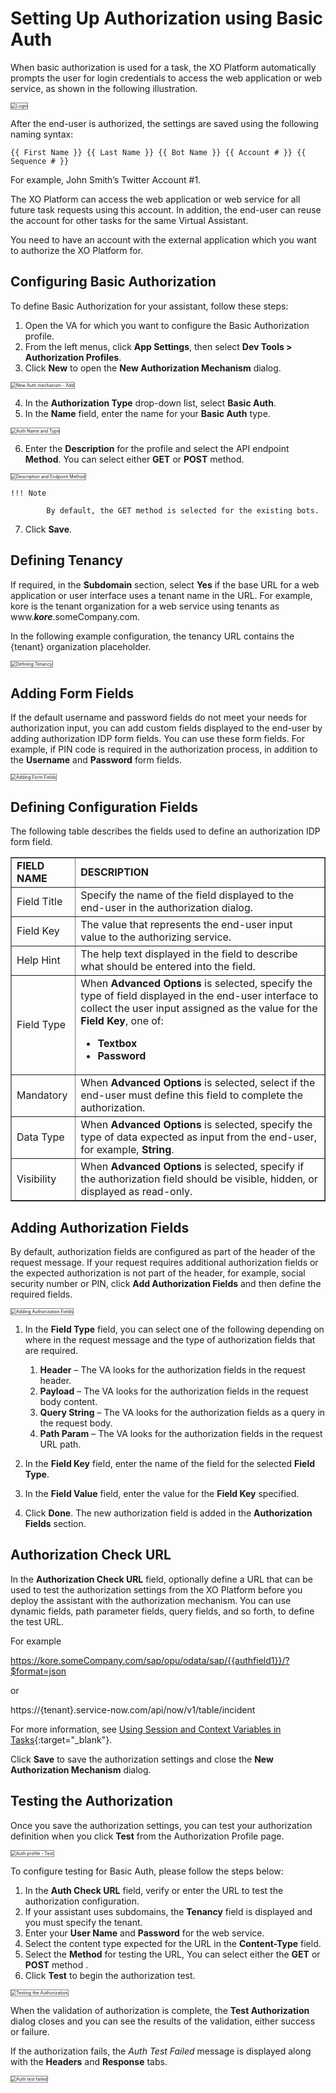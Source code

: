 # Setting Up Authorization using Basic Auth

When basic authorization is used for a task, the XO Platform automatically prompts the user for login credentials to access the web application or web service, as shown in the following illustration.

<img src="../images/basic-auth-img1.png" alt="Login" title="Login" style="border: 1px solid gray;zoom:50%;"/>

After the end-user is authorized, the settings are saved using the following naming syntax:

```
{{ First Name }} {{ Last Name }} {{ Bot Name }} {{ Account # }} {{ Sequence # }}
```

For example, John Smith’s Twitter Account #1.

The XO Platform can access the web application or web service for all future task requests using this account. In addition, the end-user can reuse the account for other tasks for the same Virtual Assistant.

You need to have an account with the external application which you want to authorize the XO Platform for.


## Configuring Basic Authorization

To define Basic Authorization for your assistant, follow these steps:

1. Open the VA for which you want to configure the Basic Authorization profile.
2. From the left menus, click **App Settings**, then select **Dev Tools > Authorization Profiles**.
3. Click **New** to open the **New Authorization Mechanism** dialog.  
<img src="../images/basic-auth-img2.png" alt="New Auth mechanism - Add" title="New Auth mechanism - Add" style="border: 1px solid gray;zoom:50%;"/>

4. In the **Authorization Type** drop-down list, select **Basic Auth**.
5. In the **Name** field, enter the name for your **Basic Auth** type.  
<img src="../images/basic-auth-img3.png" alt="Auth Name and Type" title="Auth Name and Type" style="border: 1px solid gray;zoom:50%;"/>

6. Enter the **Description** for the profile and select the API endpoint **Method**. You can select either **GET** or **POST** method.  
<img src="../images/basic-auth-img4.png" alt="Description and Endpoint Method" title="Description and Endpoint Method" style="border: 1px solid gray;zoom:50%;"/>

    !!! Note
        
            By default, the GET method is selected for the existing bots.

7. Click **Save**.


## Defining Tenancy

If required, in the **Subdomain** section, select **Yes** if the base URL for a web application or user interface uses a tenant name in the URL. For example, kore is the tenant organization for a web service using tenants as www.**_kore_**.someCompany.com.

In the following example configuration, the tenancy URL contains the {tenant} organization placeholder.

<img src="../images/basic-auth-img5.png" alt="Defining Tenancy" title="Defining Tenancy" style="border: 1px solid gray;zoom:50%;"/>


## Adding Form Fields 

If the default username and password fields do not meet your needs for authorization input, you can add custom fields displayed to the end-user by adding authorization IDP form fields. You can use these form fields. For example, if PIN code is required in the authorization process, in addition to the **Username** and **Password** form fields.

<img src="../images/basic-auth-img6.png" alt="Adding Form Fields" title="Adding Form Fields" style="border: 1px solid gray;zoom:50%;"/>


## Defining Configuration Fields

The following table describes the fields used to define an authorization IDP form field.

<table border="1">
  <tr>
   <td><strong>FIELD NAME</strong>
   </td>
   <td><strong>DESCRIPTION</strong>
   </td>
  </tr>
  <tr>
   <td>Field Title
   </td>
   <td>Specify the name of the field displayed to the end-user in the authorization dialog.
   </td>
  </tr>
  <tr>
   <td>Field Key
   </td>
   <td>The value that represents the end-user input value to the authorizing service.
   </td>
  </tr>
  <tr>
   <td>Help Hint
   </td>
   <td>The help text displayed in the field to describe what should be entered into the field.
   </td>
  </tr>
  <tr>
   <td>Field Type
   </td>
   <td>When <strong>Advanced Options</strong> is selected, specify the type of field displayed in the end-user interface to collect the user input assigned as the value for the <strong>Field Key</strong>, one of:
<ul>

<li><strong>Textbox</strong>

<li><strong>Password</strong>
</li>
</ul>
   </td>
  </tr>
  <tr>
   <td>Mandatory
   </td>
   <td>When <strong>Advanced Options</strong> is selected, select if the end-user must define this field to complete the authorization.
   </td>
  </tr>
  <tr>
   <td>Data Type
   </td>
   <td>When <strong>Advanced Options</strong> is selected, specify the type of data expected as input from the end-user, for example, <strong>String</strong>.
   </td>
  </tr>
  <tr>
   <td>Visibility
   </td>
   <td>When <strong>Advanced Options</strong> is selected, specify if the authorization field should be visible, hidden, or displayed as read-only.
   </td>
  </tr>
</table>



## Adding Authorization Fields

By default, authorization fields are configured as part of the header of the request message. If your request requires additional authorization fields or the expected authorization is not part of the header, for example, social security number or PIN, click **Add Authorization Fields** and then define the required fields.

<img src="../images/basic-auth-img7.png" alt="Adding Authorization Fields" title="Adding Authorization Fields" style="border: 1px solid gray;zoom:50%;"/>

1. In the **Field Type** field, you can select one of the following depending on where in the request message and the type of authorization fields that are required.
    1. **Header** – The VA looks for the authorization fields in the request header.
    2. **Payload** – The VA looks for the authorization fields in the request body content.
    3. **Query String** – The VA looks for the authorization fields as a query in the request body.
    4. **Path Param** – The VA looks for the authorization fields in the request URL path.

2. In the **Field Key** field, enter the name of the field for the selected **Field Type**.
3. In the **Field Value** field, enter the value for the **Field Key** specified.
4. Click **Done**. The new authorization field is added in the **Authorization Fields** section.


## Authorization Check URL

In the **Authorization Check URL** field, optionally define a URL that can be used to test the authorization settings from the XO Platform before you deploy the assistant with the authorization mechanism. You can use dynamic fields, path parameter fields, query fields, and so forth, to define the test URL.

For example

https://kore.someCompany.com/sap/opu/odata/sap/{{authfield1}}/?$format=json

or

https://{tenant}.service-now.com/api/now/v1/table/incident

For more information, see [Using Session and Context Variables in Tasks](../../../../automation/use-cases/using-session-and-context-variables){:target="_blank"}.

Click **Save** to save the authorization settings and close the **New Authorization Mechanism** dialog.


## Testing the Authorization 

Once you save the authorization settings, you can test your authorization definition when you click **Test** from the Authorization Profile page.

<img src="../images/basic-auth-img8.png" alt="Auth profile - Test" title="Auth profile - Test" style="border: 1px solid gray;zoom:50%;"/>

To configure testing for Basic Auth, please follow the steps below:

1. In the **Auth Check URL** field, verify or enter the URL to test the authorization configuration.
2. If your assistant uses subdomains, the **Tenancy** field is displayed and you must specify the tenant.
3. Enter your **User Name** and **Password** for the web service.
4. Select the content type expected for the URL in the **Content-Type** field.
5. Select the **Method** for testing the URL, You can select either the **GET** or **POST** method .
6. Click **Test** to begin the authorization test.

<img src="../images/basic-auth-img9.png" alt="Testing the Authorization" title="Testing the Authorization" style="border: 1px solid gray;zoom:50%;"/>

When the validation of authorization is complete, the **Test Authorization** dialog closes and you can see the results of the validation, either success or failure.

If the authorization fails, the _Auth Test Failed_ message is displayed along with the **Headers** and **Response** tabs.

<img src="../images/basic-auth-img10.png" alt="Auth test failed" title="Auth test failed" style="border: 1px solid gray;zoom:50%;"/>